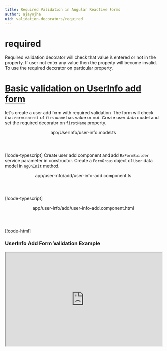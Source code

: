 ```yaml
---
title: Required Validation in Angular Reactive Forms
author: ajayojha
uid: validation-decorators/required
---
```

# required
Required validation decorator will check that value is entered or not in the property. If user not enter any value then the property will become invalid. To use the required decorator on particular property.
 
# [Basic validation on UserInfo add form  ](#tab/basic-validation-on-UserInfo-add-form)
let's create a user add form with required validation. The form will check that `FormControl` of `firstName` has value or not. 
Create user data model and set the required decorator on `firstName` property.
<header class="header-tab-title">app/UserInfo/user-info.model.ts</header>

[!code-typescript[](../../examples/reactive-form-validators/required/rxweb-required-validation-add-angular-reactive-form/src/app/user-info/user-info.model.ts?highlight=5)]
Create user add component and add `RxFormBuilder` service parameter in constructor. Create a `FormGroup` object of `User` data model in `ngOnInit` method.
<header class="header-tab-title">app/user-info/add/user-info-add.component.ts</header>

[!code-typescript[](../../examples/reactive-form-validators/required/rxweb-required-validation-add-angular-reactive-form/src/app/user-info/add/user-info-add.component.ts?highlight=17,21-22)]
<header class="header-tab-title">app/user-info/add/user-info-add.component.html</header>

[!code-html[](../../examples/reactive-form-validators/required/rxweb-required-validation-add-angular-reactive-form/src/app/user-info/add/user-info-add.component.html)]

<h3>UserInfo Add Form Validation Example</h3>
<iframe src="https://stackblitz.com/edit/rxweb-required-validation-add-angular-reactive-form?embed=1&file=src/styles.css&hideExplorer=1&hideNavigation=1&view=preview" width="100%" height="300">

# [Basic validation on UserInfo edit  form](#tab/basic-validation-on-UserInfo-edit-form)
let's create a user edit form with required validation. The form will check that `FormControl` of `firstName` has value or not. 
Create user data model and set the required decorator on `firstName` property.
<header class="header-tab-title">app/UserInfo/user-info.model.ts</header>

[!code-typescript[](../../examples/reactive-form-validators/required/rxweb-required-validation-edit-angular-reactive-form/src/app/user-info/user-info.model.ts?highlight=5)]
Create user edit component and add `RxFormBuilder` and `HttpClient` service parameter  in constructor. On `ngOnInit` method get request method for getting data from json or server and that data pass in `this.formBuilder.formGroup<UserInfo>(UserInfo,userInfo)`
<header class="header-tab-title">app/user-info/edit/user-info-edit.component.ts</header>

[!code-typescript[](../../examples/reactive-form-validators/required/rxweb-required-validation-edit-angular-reactive-form/src/app/user-info/edit/user-info-edit.component.ts?highlight=17,21-22)]
<header class="header-tab-title">app/user-info/edit/user-info-edit.component.html</header>

[!code-html[](../../examples/reactive-form-validators/required/rxweb-required-validation-edit-angular-reactive-form/src/app/user-info/edit/user-info-edit.component.html)]

<h3>UserInfo Edit Form Validation Example</h3>
<iframe src="https://stackblitz.com/edit/rxweb-required-validation-edit-angular-reactive-form?embed=1&file=src/styles.css&hideExplorer=1&hideNavigation=1&view=preview" width="100%" height="300">

---

# RequiredConfig 
Below options are not mandatory to use in the `@required()` decorator. If needed then use the below options.


|Option | Description |
|--- | ---- |
|[conditionalExpression](#conditionalexpression) | Required validation should be applied if the condition is matched in the `conditionalExpression` function. Validation framework will pass two parameters at the time of `conditionalExpression` check. Those two parameters are current `FormGroup` value and root `FormGroup` value. You can apply the condition on respective object value.If there is need of dynamic validation means it is not fixed in client code, it will change based on some criterias. In this scenario you can bind the expression based on the expression value is coming from the web server in `string` format. The `conditionalExpression` will work as same as client function. |
|[message](#message) | To override the global configuration message and show the custom message on particular control property. |

## conditionalExpression 
Type :  `Function`  |  `string` 

Required validation should be applied if the condition is matched in the `conditionalExpression` function. Validation framework will pass two parameters at the time of `conditionalExpression` check. Those two parameters are current `FormGroup` value and root `FormGroup` value. You can apply the condition on respective object value.
If there is need of dynamic validation means it is not fixed in client code, it will change based on some criterias. In this scenario you can bind the expression based on the expression value is coming from the web server in `string` format. The `conditionalExpression` will work as same as client function.
 
> Binding `conditionalExpression` with `Function` object.
<header class="header-title">user.model.ts (User class property)</header>

[!code-typescript[](../../examples/reactive-form-validators/required/complete-rxweb-required-validation-add-angular-reactive-form/src/app/user/user.model.ts#L7-L8)]

 
> Binding `conditionalExpression` with `string` datatype.
<header class="header-title">user.model.ts (User class property)</header>

[!code-typescript[](../../examples/reactive-form-validators/required/complete-rxweb-required-validation-add-angular-reactive-form/src/app/user/user.model.ts#L7-L8)]

## message 
Type :  `string` 

To override the global configuration message and show the custom message on particular control property.
 
<header class="header-title">user.model.ts (User class property)</header>

[!code-typescript[](../../examples/reactive-form-validators/required/complete-rxweb-required-validation-add-angular-reactive-form/src/app/user/user.model.ts#L10-L11)]


# required Validation Complete Example
# [User Model](#tab/complete-user)
<header class="header-tab-title">app/user/user.model.ts</header>

[!code-typescript[](../../examples/reactive-form-validators/required/complete-rxweb-required-validation-add-angular-reactive-form/src/app/user/user.model.ts)]

# [Address Info Add Component](#tab/complete-user-add-component)
<header class="header-tab-title">app/user/add/user-add.component.ts</header>

[!code-typescript[](../../examples/reactive-form-validators/required/complete-rxweb-required-validation-add-angular-reactive-form/src/app/user/add/user-add.component.ts)]

# [Address Info Add Html Component](#tab/complete-user-add-html-component)
<header class="header-tab-title">app/user/add/user-add.component.html</header>

[!code-html[](../../examples/reactive-form-validators/required/complete-rxweb-required-validation-add-angular-reactive-form/src/app/user/add/user-add.component.html)]

# [Working Example](#tab/complete-working-example)
<iframe src="https://stackblitz.com/edit/complete-rxweb-required-validation-add-angular-reactive-form?embed=1&file=src/app/address-info/address&hideNavigation=1&view=preview" width="100%" height="500">

---

# Dynamic required Validation Complete Example
# [User Model](#tab/dynamic-user)
<header class="header-tab-title">app/user/user.model.ts</header>

[!code-typescript[](../../examples/reactive-form-validators/required/dynamic-rxweb-required-validation-add-angular-reactive-form/src/app/user/user.model.ts)]

# [Address Info Add Component](#tab/dynamic-user-add-component)
<header class="header-tab-title">app/user/add/user-add.component.ts</header>

[!code-typescript[](../../examples/reactive-form-validators/required/dynamic-rxweb-required-validation-add-angular-reactive-form/src/app/user/add/user-add.component.ts)]

# [Address Info Add Html Component](#tab/dynamic-user-add-html-component)
<header class="header-tab-title">app/user/add/user-add.component.html</header>

[!code-html[](../../examples/reactive-form-validators/required/dynamic-rxweb-required-validation-add-angular-reactive-form/src/app/user/add/user-add.component.html)]

# [Working Example](#tab/dynamic-working-example)
<iframe src="https://stackblitz.com/edit/dynamic-rxweb-required-validation-add-angular-reactive-form?embed=1&file=src/app/address-info/address&hideNavigation=1&view=preview" width="100%" height="500">

---





